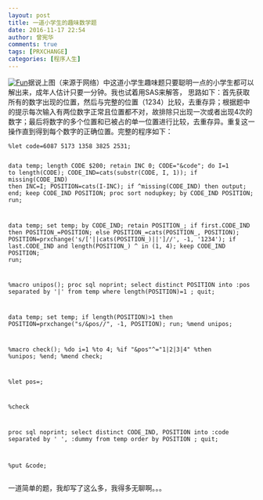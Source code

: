 ```yaml
---
layout: post
title: 一道小学生的趣味数学题
date: 2016-11-17 22:54
author: 曾宪华
comments: true
tags: [PRXCHANGE]
categories: [程序人生]
---
```

<p><a href="http://www.xianhuazeng.com/cn/wp-content/uploads/2016/11/Fun.jpg"><img class="aligncenter size-full" src="http://www.xianhuazeng.com/cn/wp-content/uploads/2016/11/Fun.jpg" alt="Fun" /></a>据说上图（来源于网络）中这道小学生趣味题只要聪明一点的小学生都可以解出来，成年人估计只要一分钟。我也试着用SAS来解答， 思路如下：首先获取所有的数字出现的位置，然后与完整的位置（1234）比较，去重存异；根据题中的提示每次输入有两位数字正常且位置都不对，故排除只出现一次或者出现4次的数字；最后将数字的多个位置和已被占的单一位置进行比较，去重存异。重复这一操作直到得到每个数字的正确位置。完整的程序如下：
<pre><code>%let code=6087 5173 1358 3825 2531;

data temp;
    length CODE $200;
    retain INC 0;
    CODE="&code";
    do I=1 to length(CODE);
        CODE_IND=cats(substr(CODE, I, 1));
        if missing(CODE_IND) then INC=I;
        POSITION=cats(I-INC);
        if ^missing(CODE_IND) then output;
    end;
    keep CODE_IND POSITION;
    proc sort nodupkey;
    by CODE_IND POSITION;
run;

data temp;
    set temp;
    by CODE_IND;
    retain POSITION_;
    if first.CODE_IND then POSITION_=POSITION;
    else POSITION_=cats(POSITION_, POSITION);
    POSITION=prxchange('s/['||cats(POSITION_)||']//', -1, '1234');
    if last.CODE_IND and length(POSITION_) ^ in (1, 4);
    keep CODE_IND POSITION;
run;

%macro unipos();
proc sql noprint;
    select distinct POSITION into :pos separated by '|'
        from temp
        where length(POSITION)=1
        ;
quit;

data temp;
    set temp;
    if length(POSITION)>1 then POSITION=prxchange("s/&pos//", -1, POSITION);
run;
%mend unipos;

%macro check();
%do i=1 %to 4;
    %if "&pos"^="1|2|3|4" %then %unipos;
%end;
%mend check;

%let pos=;

%check

proc sql noprint;
    select distinct CODE_IND, POSITION into :code separated by ' ', :dummy
        from temp
        order by POSITION
        ;
quit;

%put &code;
</code></pre>
一道简单的题，我却写了这么多，我得多无聊啊。。。